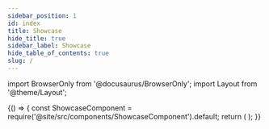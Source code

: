```yaml
---
sidebar_position: 1
id: index
title: Showcase
hide_title: true
sidebar_label: Showcase
hide_table_of_contents: true
slug: /
---
```


import BrowserOnly from '@docusaurus/BrowserOnly';
import Layout from '@theme/Layout';

<BrowserOnly>
{() => {
  const ShowcaseComponent = require('@site/src/components/ShowcaseComponent').default;
  return (
    <ShowcaseComponent />
  );
}}
</BrowserOnly>
